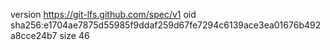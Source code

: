 version https://git-lfs.github.com/spec/v1
oid sha256:e1704ae7875d55985f9ddaf259d67fe7294c6139ace3ea01676b492a8cce24b7
size 46
